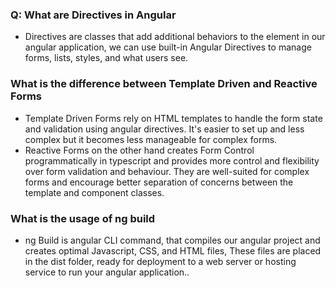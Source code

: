 ### Q: What are Directives in Angular
   - Directives are classes that add additional behaviors to the element in our angular application, we can use built-in Angular Directives to manage forms, lists, styles, and what users see.

### What is the difference between Template Driven and Reactive Forms
   - Template Driven Forms rely on HTML templates to handle the form state and validation using angular directives. It's easier to set up and less complex but it becomes less manageable for complex forms.
   - Reactive Forms on the other hand creates Form Control programmatically in typescript and provides more control and flexibility over form validation and behaviour. They are well-suited for complex forms and encourage better separation of concerns between the template and component classes.

### What is the usage of ng build
 - ng Build is angular CLI command, that compiles our angular project and creates optimal Javascript, CSS, and HTML files, These files are placed in the dist folder, ready for deployment to a web server or hosting service to run your angular application..
